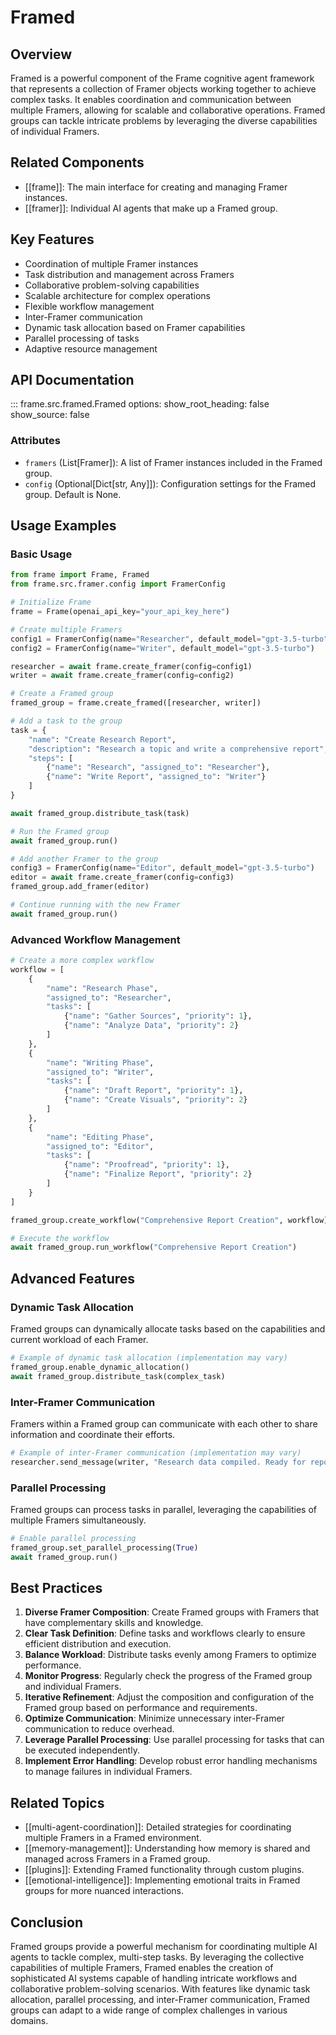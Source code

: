 # Framed

## Overview

Framed is a powerful component of the Frame cognitive agent framework that represents a collection of Framer objects working together to achieve complex tasks. It enables coordination and communication between multiple Framers, allowing for scalable and collaborative operations. Framed groups can tackle intricate problems by leveraging the diverse capabilities of individual Framers.

## Related Components

- [[frame]]: The main interface for creating and managing Framer instances.
- [[framer]]: Individual AI agents that make up a Framed group.

## Key Features

- Coordination of multiple Framer instances
- Task distribution and management across Framers
- Collaborative problem-solving capabilities
- Scalable architecture for complex operations
- Flexible workflow management
- Inter-Framer communication
- Dynamic task allocation based on Framer capabilities
- Parallel processing of tasks
- Adaptive resource management

## API Documentation

::: frame.src.framed.Framed
    options:
      show_root_heading: false
      show_source: false

### Attributes

- `framers` (List[Framer]): A list of Framer instances included in the Framed group.
- `config` (Optional[Dict[str, Any]]): Configuration settings for the Framed group. Default is None.

## Usage Examples

### Basic Usage

```python
from frame import Frame, Framed
from frame.src.framer.config import FramerConfig

# Initialize Frame
frame = Frame(openai_api_key="your_api_key_here")

# Create multiple Framers
config1 = FramerConfig(name="Researcher", default_model="gpt-3.5-turbo")
config2 = FramerConfig(name="Writer", default_model="gpt-3.5-turbo")

researcher = await frame.create_framer(config=config1)
writer = await frame.create_framer(config=config2)

# Create a Framed group
framed_group = frame.create_framed([researcher, writer])

# Add a task to the group
task = {
    "name": "Create Research Report",
    "description": "Research a topic and write a comprehensive report",
    "steps": [
        {"name": "Research", "assigned_to": "Researcher"},
        {"name": "Write Report", "assigned_to": "Writer"}
    ]
}

await framed_group.distribute_task(task)

# Run the Framed group
await framed_group.run()

# Add another Framer to the group
config3 = FramerConfig(name="Editor", default_model="gpt-3.5-turbo")
editor = await frame.create_framer(config=config3)
framed_group.add_framer(editor)

# Continue running with the new Framer
await framed_group.run()
```

### Advanced Workflow Management

```python
# Create a more complex workflow
workflow = [
    {
        "name": "Research Phase",
        "assigned_to": "Researcher",
        "tasks": [
            {"name": "Gather Sources", "priority": 1},
            {"name": "Analyze Data", "priority": 2}
        ]
    },
    {
        "name": "Writing Phase",
        "assigned_to": "Writer",
        "tasks": [
            {"name": "Draft Report", "priority": 1},
            {"name": "Create Visuals", "priority": 2}
        ]
    },
    {
        "name": "Editing Phase",
        "assigned_to": "Editor",
        "tasks": [
            {"name": "Proofread", "priority": 1},
            {"name": "Finalize Report", "priority": 2}
        ]
    }
]

framed_group.create_workflow("Comprehensive Report Creation", workflow)

# Execute the workflow
await framed_group.run_workflow("Comprehensive Report Creation")
```

## Advanced Features

### Dynamic Task Allocation

Framed groups can dynamically allocate tasks based on the capabilities and current workload of each Framer.

```python
# Example of dynamic task allocation (implementation may vary)
framed_group.enable_dynamic_allocation()
await framed_group.distribute_task(complex_task)
```

### Inter-Framer Communication

Framers within a Framed group can communicate with each other to share information and coordinate their efforts.

```python
# Example of inter-Framer communication (implementation may vary)
researcher.send_message(writer, "Research data compiled. Ready for report writing.")
```

### Parallel Processing

Framed groups can process tasks in parallel, leveraging the capabilities of multiple Framers simultaneously.

```python
# Enable parallel processing
framed_group.set_parallel_processing(True)
await framed_group.run()
```

## Best Practices

1. **Diverse Framer Composition**: Create Framed groups with Framers that have complementary skills and knowledge.
2. **Clear Task Definition**: Define tasks and workflows clearly to ensure efficient distribution and execution.
3. **Balance Workload**: Distribute tasks evenly among Framers to optimize performance.
4. **Monitor Progress**: Regularly check the progress of the Framed group and individual Framers.
5. **Iterative Refinement**: Adjust the composition and configuration of the Framed group based on performance and requirements.
6. **Optimize Communication**: Minimize unnecessary inter-Framer communication to reduce overhead.
7. **Leverage Parallel Processing**: Use parallel processing for tasks that can be executed independently.
8. **Implement Error Handling**: Develop robust error handling mechanisms to manage failures in individual Framers.

## Related Topics

- [[multi-agent-coordination]]: Detailed strategies for coordinating multiple Framers in a Framed environment.
- [[memory-management]]: Understanding how memory is shared and managed across Framers in a Framed group.
- [[plugins]]: Extending Framed functionality through custom plugins.
- [[emotional-intelligence]]: Implementing emotional traits in Framed groups for more nuanced interactions.

## Conclusion

Framed groups provide a powerful mechanism for coordinating multiple AI agents to tackle complex, multi-step tasks. By leveraging the collective capabilities of multiple Framers, Framed enables the creation of sophisticated AI systems capable of handling intricate workflows and collaborative problem-solving scenarios. With features like dynamic task allocation, parallel processing, and inter-Framer communication, Framed groups can adapt to a wide range of complex challenges in various domains.
